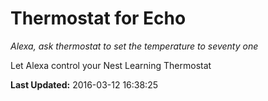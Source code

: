# Thermostat for Echo
*Alexa, ask thermostat to set the temperature to seventy one*

Let Alexa control your Nest Learning Thermostat

**Last Updated:** 2016-03-12 16:38:25